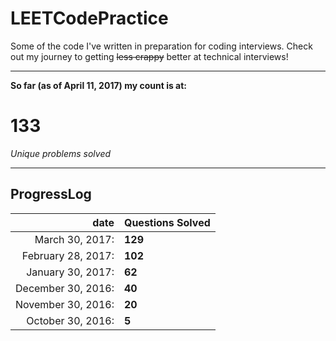 # LEETCodePractice
Some of the code I've written in preparation for coding interviews. Check out my journey to getting ~~less crappy~~ better at technical interviews!

___

**So far (as of April 11, 2017) my count is at:**   
# 133
*Unique problems solved* 
___
## ProgressLog   
| date | Questions Solved |   
| -: | :- |   
| March 30, 2017: | **129** |   
| February 28, 2017: | **102** |   
| January 30, 2017: | **62** |   
| December 30, 2016: | **40** |   
| November 30, 2016: | **20** |   
| October 30, 2016: | **5**  |   
